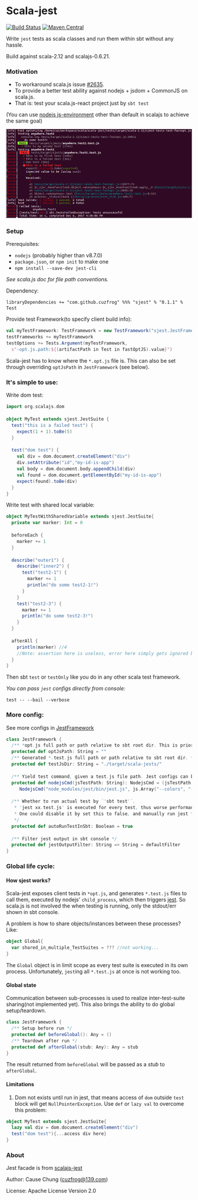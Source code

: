 # Scala-jest
[![Build Status](https://travis-ci.org/cuzfrog/scala-jest.svg?branch=master)](https://travis-ci.org/cuzfrog/scala-jest)
[![Maven Central](https://maven-badges.herokuapp.com/maven-central/com.github.cuzfrog/sjest/badge.svg)](https://maven-badges.herokuapp.com/maven-central/com.github.cuzfrog/sjest)

Write `jest` tests as scala classes and run them within sbt without any hassle.

Build against scala-2.12 and scalajs-0.6.21.

### Motivation
* To workaround scala.js issue [#2635](https://github.com/scala-js/scala-js/issues/2635).
* To provide a better test ability against nodejs + jsdom + CommonJS on scala.js.
* That is: test your scala.js-react project just by `sbt test`

(You can use [nodejs js-environment](https://github.com/scala-js/scala-js-env-jsdom-nodejs)
 other than default in scalajs to achieve the same goal)

![scala-jest-demo.png](demo-pic/scala-jest-demo.png)

### Setup

Prerequisites:

* `nodejs` (probably higher than v8.7.0) 
* `package.json`, or `npm init` to make one
* `npm install --save-dev jest-cli`

_See scala.js doc for file path conventions._

Dependency:

    libraryDependencies += "com.github.cuzfrog" %%% "sjest" % "0.1.1" % Test

Provide test Framework(to specify client build info):
```scala
val myTestFramework: TestFramework = new TestFramework("sjest.JestFramework")
testFrameworks += myTestFramework
testOptions += Tests.Argument(myTestFramework,
  s"-opt.js.path:${(artifactPath in Test in fastOptJS).value}")
```
Scala-jest has to know where the `*.opt.js` file is.
This can also be set through overriding `optJsPath` in `JestFramework` (see below).

### It's simple to use:

Write dom test:

```scala
import org.scalajs.dom

object MyTest extends sjest.JestSuite {
  test("this is a failed test") {
    expect(1 + 1).toBe(5)
  }

  test("dom test") {
    val div = dom.document.createElement("div")
    div.setAttribute("id","my-id-is-app")
    val body = dom.document.body.appendChild(div)
    val found = dom.document.getElementById("my-id-is-app")
    expect(found).toBe(div)
  }
}
```

Write test with shared local variable:

```scala
object MyTestWithSharedVariable extends sjest.JestSuite{
  private var marker: Int = 0

  beforeEach {
    marker += 1
  }
  
  describe("outer1") {
    describe("inner2") {
      test("test2-1") {
        marker += 1
        println("do some test2-1!")
      }
    }
    test("test2-3") {
      marker += 1
      println("do some test2-3!")
    }
  }
    
  afterAll {
    println(marker) //4
    //Note: assertion here is useless, error here simply gets ignored by jest.
  }
}
```

Then sbt `test` or `testOnly` like you do in any other scala test framework.

_You can pass `jest` configs directly from console:_

    test -- --bail --verbose

### More config:

See more configs in [JestFramework](src/main/scala/sjest/JestFramework.scala)
```scala
class JestFramework {
  /** *opt.js full path or path relative to sbt root dir. This is prior to args */
  protected def optJsPath: String = ""
  /** Generated *.test.js full path or path relative to sbt root dir. */
  protected def testJsDir: String = "./target/scala-jests/"

  /** Yield test command, given a test.js file path. Jest configs can be put here. */
  protected def nodejsCmd(jsTestPath: String): NodejsCmd = (jsTestPath: String) =>
     NodejsCmd("node_modules/jest/bin/jest.js", js.Array("--colors", "--bail", jsTestPath))
  
  /** Whether to run actual test by `'sbt test'`.
   * 'jest xx.test.js' is executed for every test, thus worse performance.
   * One could disable it by set this to false, and manually run jest from command line.
   */
  protected def autoRunTestInSbt: Boolean = true
  
  /** Filter jest output in sbt console */
  protected def jestOutputFilter: String => String = defaultFilter
}
```

### Global life cycle:

#### How sjest works?
Scala-jest exposes client tests in `*opt.js`, and generates `*.test.js` files to call them,
executed by nodejs' `child_process`, which then triggers [jest](https://facebook.github.io/jest).
So scala.js is not involved the when testing is running, only the stdout/err shown in sbt console.

A problem is how to share objects/instances between these processes? Like:
```scala
object Global{
  var shared_in_multiple_TestSuites = ??? //not working...
}
```
The `Global` object is in limit scope as every test suite is executed in its own process.
Unfortunately, `jest`ing all `*.test.js` at once is not working too.

#### Global state

Communication between sub-processes is used to realize inter-test-suite sharing(not implemented yet).
This also brings the ability to do global setup/teardown.
```scala
class JestFramework {
  /** Setup before run */
  protected def beforeGlobal(): Any = ()
  /** Teardown after run */
  protected def afterGlobal(stub: Any): Any = stub
}
```
The result returned from `beforeGlobal` will be passed as a _stub_ to `afterGlobal`.
 
#### Limitations

1. Dom not exists until run in jest,
 that means access of `dom` outside `test` block will get `NullPointerException`.
 Use `def` or `lazy val` to overcome this problem:
```scala
object MyTest extends sjest.JestSuite{
  lazy val div = dom.document.createElement("div")
  test("dom test"){...access div here}
}
```

### About

Jest facade is from [scalajs-jest](https://github.com/scalajs-jest/core)
 
Author: Cause Chung (cuzfrog@139.com)
 
License: Apache License Version 2.0
